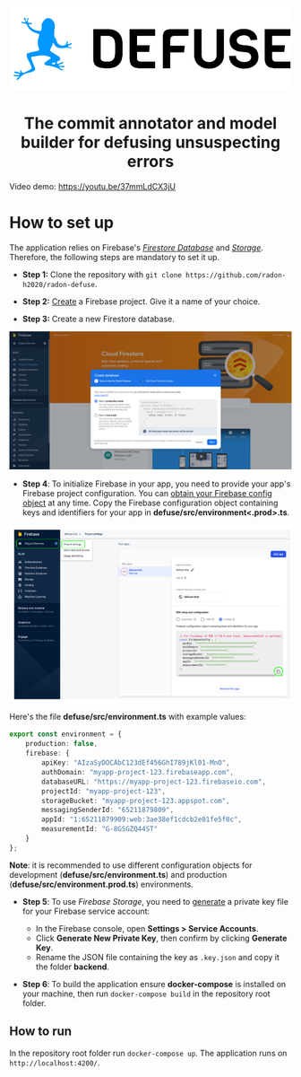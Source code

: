 <p align="center" width="100%">
    <img src="./media/logo-text-small.png"> 
</p>

<h1 align="center">The commit annotator and model builder for defusing unsuspecting errors</h1>


Video demo: https://youtu.be/37mmLdCX3jU

# How to set up

The application relies on Firebase's [*Firestore Database*]() and [*Storage*](). Therefore, the following steps are mandatory to set it up.

* **Step 1:** Clone the repository with `git clone https://github.com/radon-h2020/radon-defuse`.

* **Step 2:** [Create](https://firebase.google.com/docs/web/setup#create-firebase-project) a Firebase project. Give it a name of your choice.

* **Step 3:** Create a new Firestore database.


![Alt img](./media/create-firestore-database.png)

* **Step 4**: To initialize Firebase in your app, you need to provide your app's Firebase project configuration. You can [obtain your Firebase config object](https://support.google.com/firebase/answer/7015592) at any time.
Copy the Firebase configuration object containing keys and identifiers for your app in **defuse/src/environment<.prod>.ts**.


![Alt img](./media/firebase-project-configuration.png)

Here's the file **defuse/src/environment.ts** with example values:

```typescript
export const environment = {
    production: false,
    firebase: {
        apiKey: "AIzaSyDOCAbC123dEf456GhI789jKl01-MnO",
        authDomain: "myapp-project-123.firebaseapp.com",
        databaseURL: "https://myapp-project-123.firebaseio.com",
        projectId: "myapp-project-123",
        storageBucket: "myapp-project-123.appspot.com",
        messagingSenderId: "65211879809",
        appId: "1:65211879909:web:3ae38ef1cdcb2e01fe5f0c",
        measurementId: "G-8GSGZQ44ST"
    }
};
```

**Note**: it is recommended to use different configuration objects for development (**defuse/src/environment.ts**) and production (**defuse/src/environment.prod.ts**) environments.

* **Step 5**: To use *Firebase Storage*, you need to [generate](https://firebase.google.com/docs/admin/setup?authuser=0#initialize-sdk) a private key file for your Firebase service account:
    - In the Firebase console, open **Settings > Service Accounts**.
    - Click **Generate New Private Key**, then confirm by clicking **Generate Key**.
    - Rename the JSON file containing the key as `.key.json` and copy it the folder **backend**.

* **Step 6**: To build the application ensure **docker-compose** is installed on your machine, then run `docker-compose build` in the repository root folder.


## How to run

In the repository root folder run `docker-compose up`.
The application runs on `http://localhost:4200/`.



